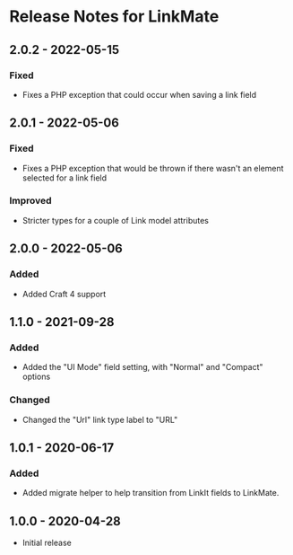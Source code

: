 # Release Notes for LinkMate

## 2.0.2 - 2022-05-15
### Fixed
- Fixes a PHP exception that could occur when saving a link field

## 2.0.1 - 2022-05-06

### Fixed
- Fixes a PHP exception that would be thrown if there wasn't an element selected for a link field  

### Improved
- Stricter types for a couple of Link model attributes  

## 2.0.0 - 2022-05-06

### Added  
- Added Craft 4 support

## 1.1.0 - 2021-09-28

### Added  
- Added the "UI Mode" field setting, with "Normal" and "Compact" options  

### Changed
- Changed the "Url" link type label to "URL"

## 1.0.1 - 2020-06-17

### Added
- Added migrate helper to help transition from LinkIt fields to LinkMate.


## 1.0.0 - 2020-04-28
- Initial release
